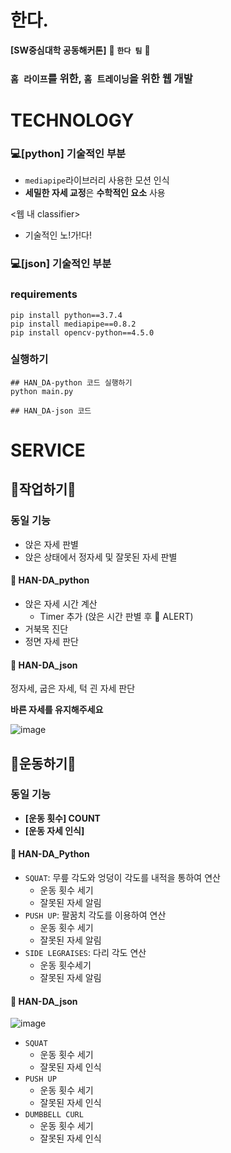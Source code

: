 # 한다.
**[SW중심대학 공동해커톤]**  🏃 **```한다 팀```** 🏃

### ```홈 라이프```를 위한, ```홈 트레이닝```을 위한 웹 개발

# TECHNOLOGY
### 💻[python] 기술적인 부분
- ```mediapipe```라이브러리 사용한 모션 인식
- **세밀한 자세 교정**은 **수학적인 요소** 사용

<웹 내 classifier>
- 기술적인 노!가!다!

### 💻[json] 기술적인 부분

### requirements
```
pip install python==3.7.4
pip install mediapipe==0.8.2
pip install opencv-python==4.5.0
```
### 실행하기
```
## HAN_DA-python 코드 실행하기
python main.py

## HAN_DA-json 코드

```
# SERVICE
## 🧘작업하기🧘
### 동일 기능
- 앉은 자세 판별
- 앉은 상태에서 정자세 및 잘못된 자세 판별

#### 📑 HAN-DA_python
- 앉은 자세 시간 계산
  - Timer 추가 (앉은 시간 판별 후 📢 ALERT)
- 거북목 진단
- 정면 자세 판단

#### 📑 HAN-DA_json
정자세, 굽은 자세, 턱 괸 자세 판단

**바른 자세를 유지해주세요**

![image](https://user-images.githubusercontent.com/72767245/107079706-93f72300-6833-11eb-98e5-f3752f4471a8.png)


## 🤸운동하기🤸

### 동일 기능
- **[운동 횟수] COUNT**
- **[운동 자세 인식]**

#### 📑 HAN-DA_Python
- ```SQUAT```: 무릎 각도와 엉덩이 각도를 내적을 통하여 연산
  - 운동 횟수 세기 
  - 잘못된 자세 알림 
- ```PUSH UP```: 팔꿈치 각도를 이용하여 연산
  - 운동 횟수 세기  
  - 잘못된 자세 알림  
- ```SIDE LEGRAISES```: 다리 각도 연산
  - 운동 횟수세기 
  - 잘못된 자세 알림 
  
#### 📑 HAN-DA_json

![image](https://user-images.githubusercontent.com/72767245/107079798-b0935b00-6833-11eb-895b-c57b1d305780.png)

- ```SQUAT```
  - 운동 횟수 세기
  - 잘못된 자세 인식
- ```PUSH UP```
  - 운동 횟수 세기
  - 잘못된 자세 인식
- ```DUMBBELL CURL```
  - 운동 횟수 세기
  - 잘못된 자세 인식
